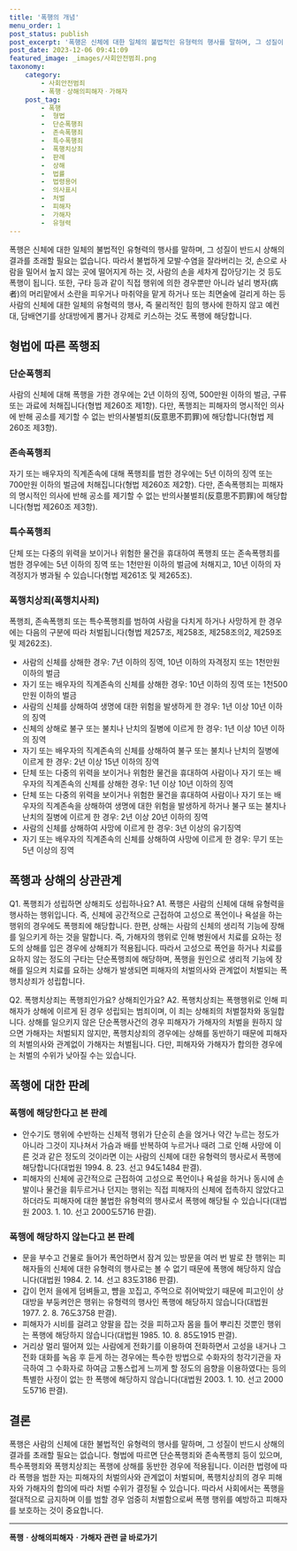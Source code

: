 ```yaml
---
title: '폭행의 개념'
menu_order: 1
post_status: publish
post_excerpt: '폭행은 신체에 대한 일체의 불법적인 유형력의 행사를 말하며, 그 성질이 반드시 상해의 결과를 초래할 필요는 없습니다. 따라서 불법하게 모발 수염을 잘라버리는 것, 손으로 사람을 밀어서 높지 않는 곳에 떨어지게 하는 것, 사람의 손을 세차게 잡아당기는 것 등도 폭행이 됩니다. 또한, 구타 등과 같이 직접 행위에 의한 경우뿐만 아니라 널리 병자 病者 의 머리맡에서 소란을 피우거나 마취약을 맡게 하거나 또는 최면술에 걸리게 하는 등 사람의 신체에 대한 일체의 유형력의 행사, 즉 물리적인 힘의 행사에 한하지 않고 예컨대, 담배연기를 상대방에게 뿜거나 강제로 키스하는 것도 폭행에 해당합니다.'
post_date: 2023-12-06 09:41:09
featured_image: _images/사회안전범죄.png
taxonomy:
    category:
        - 사회안전범죄
        - 폭행ㆍ상해의피해자ㆍ가해자
    post_tag:
        - 폭행
        -  형법
        -  단순폭행죄
        -  존속폭행죄
        -  특수폭행죄
        -  폭행치상죄
        -  판례
        -  상해
        -  법률
        -  법령용어
        -  의사표시
        -  처벌
        -  피해자
        -  가해자
        -  유형력
---
```



폭행은 신체에 대한 일체의 불법적인 유형력의 행사를 말하며, 그 성질이 반드시 상해의 결과를 초래할 필요는 없습니다. 따라서 불법하게 모발·수염을 잘라버리는 것, 손으로 사람을 밀어서 높지 않는 곳에 떨어지게 하는 것, 사람의 손을 세차게 잡아당기는 것 등도 폭행이 됩니다. 또한, 구타 등과 같이 직접 행위에 의한 경우뿐만 아니라 널리 병자(病者)의 머리맡에서 소란을 피우거나 마취약을 맡게 하거나 또는 최면술에 걸리게 하는 등 사람의 신체에 대한 일체의 유형력의 행사, 즉 물리적인 힘의 행사에 한하지 않고 예컨대, 담배연기를 상대방에게 뿜거나 강제로 키스하는 것도 폭행에 해당합니다.

## 형법에 따른 폭행죄

### 단순폭행죄
사람의 신체에 대해 폭행을 가한 경우에는 2년 이하의 징역, 500만원 이하의 벌금, 구류 또는 과료에 처해집니다(형법 제260조 제1항).
다만, 폭행죄는 피해자의 명시적인 의사에 반해 공소를 제기할 수 없는 반의사불벌죄(反意思不罰罪)에 해당합니다(형법 제260조 제3항).

### 존속폭행죄
자기 또는 배우자의 직계존속에 대해 폭행죄를 범한 경우에는 5년 이하의 징역 또는 700만원 이하의 벌금에 처해집니다(형법 제260조 제2항).
다만, 존속폭행죄는 피해자의 명시적인 의사에 반해 공소를 제기할 수 없는 반의사불벌죄(反意思不罰罪)에 해당합니다(형법 제260조 제3항).

### 특수폭행죄
단체 또는 다중의 위력을 보이거나 위험한 물건을 휴대하여 폭행죄 또는 존속폭행죄를 범한 경우에는 5년 이하의 징역 또는 1천만원 이하의 벌금에 처해지고, 10년 이하의 자격정지가 병과될 수 있습니다(형법 제261조 및 제265조).

### 폭행치상죄(폭행치사죄)
폭행죄, 존속폭행죄 또는 특수폭행죄를 범하여 사람을 다치게 하거나 사망하게 한 경우에는 다음의 구분에 따라 처벌됩니다(형법 제257조, 제258조, 제258조의2, 제259조 및 제262조).
- 사람의 신체를 상해한 경우: 7년 이하의 징역, 10년 이하의 자격정지 또는 1천만원 이하의 벌금
- 자기 또는 배우자의 직계존속의 신체를 상해한 경우: 10년 이하의 징역 또는 1천500만원 이하의 벌금
- 사람의 신체를 상해하여 생명에 대한 위험을 발생하게 한 경우: 1년 이상 10년 이하의 징역
- 신체의 상해로 불구 또는 불치나 난치의 질병에 이르게 한 경우: 1년 이상 10년 이하의 징역
- 자기 또는 배우자의 직계존속의 신체를 상해하여 불구 또는 불치나 난치의 질병에 이르게 한 경우: 2년 이상 15년 이하의 징역
- 단체 또는 다중의 위력을 보이거나 위험한 물건을 휴대하여 사람이나 자기 또는 배우자의 직계존속의 신체를 상해한 경우: 1년 이상 10년 이하의 징역
- 단체 또는 다중의 위력을 보이거나 위험한 물건을 휴대하여 사람이나 자기 또는 배우자의 직계존속을 상해하여 생명에 대한 위험을 발생하게 하거나 불구 또는 불치나 난치의 질병에 이르게 한 경우: 2년 이상 20년 이하의 징역
- 사람의 신체를 상해하여 사망에 이르게 한 경우: 3년 이상의 유기징역
- 자기 또는 배우자의 직계존속의 신체를 상해하여 사망에 이르게 한 경우: 무기 또는 5년 이상의 징역

## 폭행과 상해의 상관관계

Q1. 폭행죄가 성립하면 상해죄도 성립하나요?
A1. 폭행은 사람의 신체에 대해 유형력을 행사하는 행위입니다. 즉, 신체에 공간적으로 근접하여 고성으로 폭언이나 욕설을 하는 행위의 경우에도 폭행죄에 해당합니다. 한편, 상해는 사람의 신체의 생리적 기능에 장해를 일으키게 하는 것을 말합니다. 즉, 가해자의 행위로 인해 병원에서 치료를 요하는 정도의 상해를 입은 경우에 상해죄가 적용됩니다. 따라서 고성으로 폭언을 하거나 치료를 요하지 않는 정도의 구타는 단순폭행죄에 해당하며, 폭행을 원인으로 생리적 기능에 장해를 일으켜 치료를 요하는 상해가 발생되면 피해자의 처벌의사와 관계없이 처벌되는 폭행치상죄가 성립합니다.

Q2. 폭행치상죄는 폭행죄인가요? 상해죄인가요?
A2. 폭행치상죄는 폭행행위로 인해 피해자가 상해에 이르게 된 경우 성립되는 범죄이며, 이 죄는 상해죄의 처벌절차와 동일합니다. 상해를 일으키지 않은 단순폭행사건의 경우 피해자가 가해자의 처벌을 원하지 않으면 가해자는 처벌되지 않지만, 폭행치상죄의 경우에는 상해를 동반하기 때문에 피해자의 처벌의사와 관계없이 가해자는 처벌됩니다. 다만, 피해자와 가해자가 합의한 경우에는 처벌의 수위가 낮아질 수는 있습니다. 

## 폭행에 대한 판례

### 폭행에 해당한다고 본 판례
- 안수기도 행위에 수반하는 신체적 행위가 단순히 손을 얹거나 약간 누르는 정도가 아니라 그것이 지나쳐서 가슴과 배를 반복하여 누르거나 때려 그로 인해 사망에 이른 것과 같은 정도의 것이라면 이는 사람의 신체에 대한 유형력의 행사로서 폭행에 해당합니다(대법원 1994. 8. 23. 선고 94도1484 판결).
- 피해자의 신체에 공간적으로 근접하여 고성으로 폭언이나 욕설을 하거나 동시에 손발이나 물건을 휘두르거나 던지는 행위는 직접 피해자의 신체에 접촉하지 않았다고 하더라도 피해자에 대한 불법한 유형력의 행사로서 폭행에 해당될 수 있습니다(대법원 2003. 1. 10. 선고 2000도5716 판결).

### 폭행에 해당하지 않는다고 본 판례
- 문을 부수고 건물로 들어가 폭언하면서 잠겨 있는 방문을 여러 번 발로 찬 행위는 피해자들의 신체에 대한 유형력의 행사로는 볼 수 없기 때문에 폭행에 해당하지 않습니다(대법원 1984. 2. 14. 선고 83도3186 판결).
- 갑이 먼저 을에게 덤벼들고, 뺨을 꼬집고, 주먹으로 쥐어박았기 때문에 피고인이 상대방을 부둥켜안은 행위는 유형력의 행사인 폭행에 해당하지 않습니다(대법원 1977. 2. 8. 76도3758 판결).
- 피해자가 시비를 걸려고 양팔을 잡는 것을 피하고자 몸을 틀어 뿌리친 것뿐인 행위는 폭행에 해당하지 않습니다(대법원 1985. 10. 8. 85도1915 판결).
- 거리상 멀리 떨어져 있는 사람에게 전화기를 이용하여 전화하면서 고성을 내거나 그 전화 대화를 녹음 후 듣게 하는 경우에는 특수한 방법으로 수화자의 청각기관을 자극하여 그 수화자로 하여금 고통스럽게 느끼게 할 정도의 음향을 이용하였다는 등의 특별한 사정이 없는 한 폭행에 해당하지 않습니다(대법원 2003. 1. 10. 선고 2000도5716 판결).

## 결론

폭행은 사람의 신체에 대한 불법적인 유형력의 행사를 말하며, 그 성질이 반드시 상해의 결과를 초래할 필요는 없습니다. 형법에 따르면 단순폭행죄와 존속폭행죄 등이 있으며, 특수폭행죄와 폭행치상죄는 폭행에 상해를 동반한 경우에 적용됩니다. 이러한 법령에 따라 폭행을 범한 자는 피해자의 처벌의사와 관계없이 처벌되며, 폭행치상죄의 경우 피해자와 가해자의 합의에 따라 처벌 수위가 결정될 수 있습니다. 따라서 사회에서는 폭행을 절대적으로 금지하며 이를 범할 경우 엄중히 처벌함으로써 폭행 행위를 예방하고 피해자를 보호하는 것이 중요합니다.
<!-- wp:separator -->
<hr class="wp-block-separator has-alpha-channel-opacity"/>
<!-- /wp:separator -->

<!-- wp:group {"backgroundColor":"base","layout":{"type":"constrained"}} -->
<div class="wp-block-group has-base-background-color has-background"><!-- wp:paragraph {"align":"center","fontSize":"medium"} -->
<p class="has-text-align-center has-large-font-size"><strong>폭행ㆍ상해의피해자ㆍ가해자 관련 글 바로가기</strong></p>
<!-- /wp:paragraph -->


<!-- wp:latest-posts
{"categories":[{"id":30700,"count":19,"description":"","link":"https://uknowlaw.com/category/%ed%8f%ad%ed%96%89%e3%86%8d%ec%83%81%ed%95%b4%ec%9d%98%ed%94%bc%ed%95%b4%ec%9e%90%e3%86%8d%ea%b0%80%ed%95%b4%ec%9e%90/","name":"폭행ㆍ상해의피해자ㆍ가해자","slug":"폭행ㆍ상해의피해자ㆍ가해자","taxonomy":"category","parent":0,"meta":[],"_links":{"self":[{"href":"https://uknowlaw.com/wp-json/wp/v2/categories/30700"}],"collection":[{"href":"https://uknowlaw.com/wp-json/wp/v2/categories"}],"about":[{"href":"https://uknowlaw.com/wp-json/wp/v2/taxonomies/category"}],"wp:post_type":[{"href":"https://uknowlaw.com/wp-json/wp/v2/posts?categories=30700"}],"curies":[{"name":"wp","href":"https://api.w.org/{rel}","templated":true}]}}],"postsToShow":100,"excerptLength":28,"postLayout":"grid","columns":2,"featuredImageAlign":"left","featuredImageSizeSlug":"large","fontSize":"small"} /--></div>
<!-- /wp:group -->